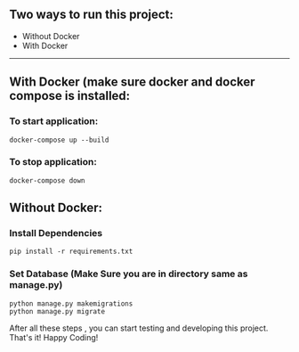 <!-- @format -->

## Two ways to run this project:

- Without Docker
- With Docker

---

## With Docker (make sure docker and docker compose is installed:

### To start application:

`docker-compose up --build `

### To stop application:

`docker-compose down`

## Without Docker:

### Install Dependencies

`pip install -r requirements.txt`

### Set Database (Make Sure you are in directory same as manage.py)

```
python manage.py makemigrations
python manage.py migrate
```

After all these steps , you can start testing and developing this project.
That's it! Happy Coding!
